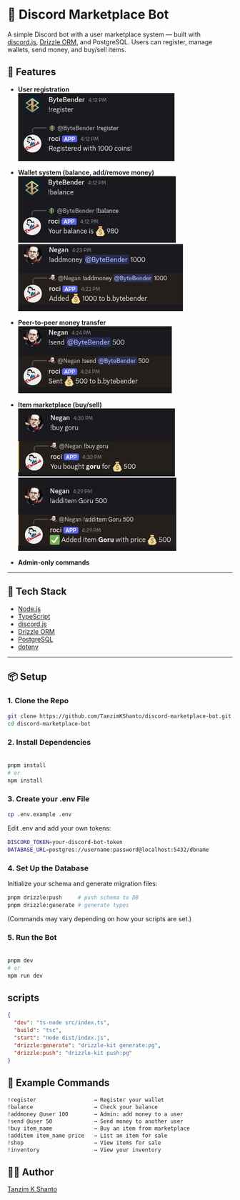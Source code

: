 
# 💸 Discord Marketplace Bot

A simple Discord bot with a user marketplace system — built with [discord.js](https://discord.js.org/), [Drizzle ORM](https://orm.drizzle.team/), and PostgreSQL. Users can register, manage wallets, send money, and buy/sell items.

## 🚀 Features

- **User registration**  
  ![register](images/register.png)

- **Wallet system (balance, add/remove money)**  
  ![balance](images/balance.png)  
  ![addmoney](images/addmoney.png)

- **Peer-to-peer money transfer**  
  ![transfer](images/transfer.png)

- **Item marketplace (buy/sell)**  
  ![buy](images/buy.png)  
  ![sell](images/sell.png)

- **Admin-only commands**

---

## 🧰 Tech Stack

- [Node.js](https://nodejs.org/)
- [TypeScript](https://www.typescriptlang.org/)
- [discord.js](https://discord.js.org/)
- [Drizzle ORM](https://orm.drizzle.team/)
- [PostgreSQL](https://www.postgresql.org/)
- [dotenv](https://www.npmjs.com/package/dotenv)

---

## 📦 Setup

### 1. Clone the Repo

```bash
git clone https://github.com/TanzimKShanto/discord-marketplace-bot.git
cd discord-marketplace-bot

```

### 2. Install Dependencies

```bash

pnpm install
# or
npm install

```

### 3. Create your .env File

```bash
cp .env.example .env

```

Edit .env and add your own tokens:

```bash
DISCORD_TOKEN=your-discord-bot-token
DATABASE_URL=postgres://username:password@localhost:5432/dbname

```

### 4. Set Up the Database

Initialize your schema and generate migration files:

```bash
pnpm drizzle:push     # push schema to DB
pnpm drizzle:generate # generate types

```

(Commands may vary depending on how your scripts are set.)

### 5. Run the Bot

```bash

pnpm dev
# or
npm run dev

```

## scripts

```json
{
  "dev": "ts-node src/index.ts",
  "build": "tsc",
  "start": "node dist/index.js",
  "drizzle:generate": "drizzle-kit generate:pg",
  "drizzle:push": "drizzle-kit push:pg"
}

```

## 🤖 Example Commands

```
!register                  → Register your wallet
!balance                   → Check your balance
!addmoney @user 100        → Admin: add money to a user
!send @user 50             → Send money to another user
!buy item_name             → Buy an item from marketplace
!additem item_name price   → List an item for sale
!shop                      → View items for sale
!inventory                 → View your inventory
```

## 👨‍💻 Author

[Tanzim K Shanto](https://github.com/TanzimKShanto)
